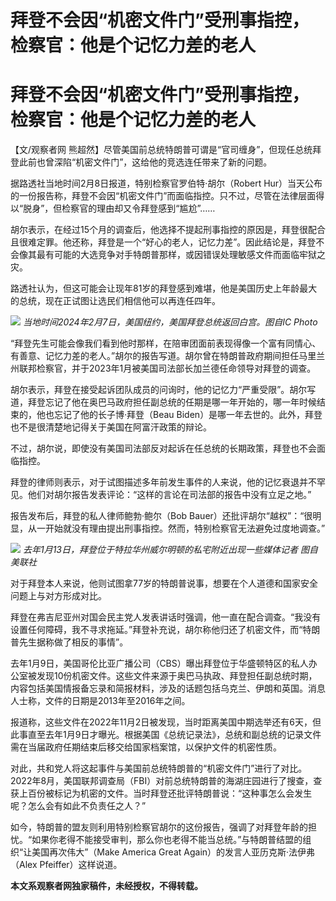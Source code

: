 # 拜登不会因“机密文件门”受刑事指控，检察官：他是个记忆力差的老人

# 拜登不会因“机密文件门”受刑事指控，检察官：他是个记忆力差的老人

【文/观察者网 熊超然】尽管美国前总统特朗普可谓是“官司缠身”，但现任总统拜登此前也曾深陷“机密文件门”，这给他的竞选连任带来了新的问题。

据路透社当地时间2月8日报道，特别检察官罗伯特·胡尔（Robert
Hur）当天公布的一份报告称，拜登不会因“机密文件门”而面临指控。只不过，尽管在法律层面得以“脱身”，但检察官的理由却又令拜登感到“尴尬”……

胡尔表示，在经过15个月的调查后，他选择不提起刑事指控的原因是，拜登很配合且很难定罪。他还称，拜登是一个“好心的老人，记忆力差”。因此结论是，拜登不会像其最有可能的大选竞争对手特朗普那样，或因错误处理敏感文件而面临牢狱之灾。

路透社认为，但这可能会让现年81岁的拜登感到难堪，他是美国历史上年龄最大的总统，现在正试图让选民们相信他可以再连任四年。

![](https://inews.gtimg.com/om_bt/OUpwyNHPxkFuEHou8B45HZnfG_7s5BMaySiD09ntiFzv0AA/1000)
_当地时间2024年2月7日，美国纽约，美国拜登总统返回白宫。图自IC Photo_

“拜登先生可能会像我们看到他时那样，在陪审团面前表现得像一个富有同情心、有善意、记忆力差的老人。”胡尔的报告写道。胡尔曾在特朗普政府期间担任马里兰州联邦检察官，并于2023年1月被美国司法部长加兰德任命领导对拜登的调查。

胡尔表示，拜登在接受起诉团队成员的问询时，他的记忆力“严重受限”。胡尔写道，拜登忘记了他在奥巴马政府担任副总统的任期是哪一年开始的，哪一年时候结束的，他也忘记了他的长子博·拜登（Beau
Biden）是哪一年去世的。此外，拜登也不是很清楚地记得关于美国在阿富汗政策的辩论。

不过，胡尔说，即使没有美国司法部反对起诉在任总统的长期政策，拜登也不会面临指控。

拜登的律师则表示，对于试图描述多年前发生事件的人来说，他的记忆衰退并不罕见。他们对胡尔报告发表评论：“这样的言论在司法部的报告中没有立足之地。”

报告发布后，拜登的私人律师鲍勃·鲍尔（Bob
Bauer）还批评胡尔“越权”：“很明显，从一开始就没有理由提出刑事指控。然而，特别检察官无法避免过度地调查。”

![](https://inews.gtimg.com/om_bt/O2v720ameBpOg9xyjXn6p4GLWfPQsueuWLDn9Dcz5ho1MAA/1000)
_去年1月13日，拜登位于特拉华州威尔明顿的私宅附近出现一些媒体记者 图自美联社_

对于拜登本人来说，他则试图拿77岁的特朗普说事，想要在个人道德和国家安全问题上与对方形成对比。

拜登在弗吉尼亚州对国会民主党人发表讲话时强调，他一直在配合调查。“我没有设置任何障碍，我不寻求拖延。”拜登补充说，胡尔称他归还了机密文件，而“特朗普先生据称做了相反的事情”。

去年1月9日，美国哥伦比亚广播公司（CBS）曝出拜登位于华盛顿特区的私人办公室被发现10份机密文件。这些文件来源于奥巴马执政、拜登担任副总统时期，内容包括美国情报备忘录和简报材料，涉及的话题包括乌克兰、伊朗和英国。消息人士称，文件的日期是2013年至2016年之间。

报道称，这些文件在2022年11月2日被发现，当时距离美国中期选举还有6天，但此事直至去年1月9日才曝光。根据美国《总统记录法》，总统和副总统的记录文件需在当届政府任期结束后移交给国家档案馆，以保护文件的机密性质。

对此，共和党人将这起事件与美国前总统特朗普的“机密文件门”进行了对比。2022年8月，美国联邦调查局（FBI）对前总统特朗普的海湖庄园进行了搜查，查获上百份被标记为机密的文件。当时拜登还批评特朗普说：“这种事怎么会发生呢？怎么会有如此不负责任之人？”

如今，特朗普的盟友则利用特别检察官胡尔的这份报告，强调了对拜登年龄的担忧。“如果你老得不能接受审判，那么你也老得不能当总统。”与特朗普结盟的组织“让美国再次伟大”（Make
America Great Again）的发言人亚历克斯·法伊弗（Alex Pfeiffer）这样说道。

**本文系观察者网独家稿件，未经授权，不得转载。**

